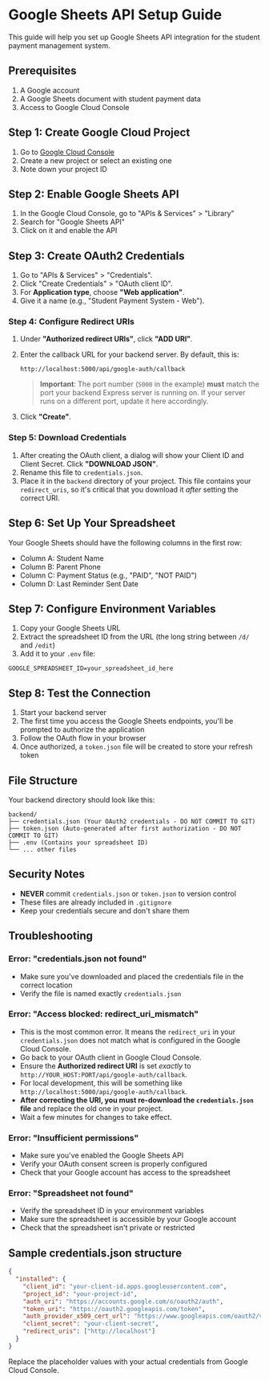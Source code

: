 # Google Sheets API Setup Guide

This guide will help you set up Google Sheets API integration for the student payment management system.

## Prerequisites

1. A Google account
2. A Google Sheets document with student payment data
3. Access to Google Cloud Console

## Step 1: Create Google Cloud Project

1. Go to [Google Cloud Console](https://console.cloud.google.com/)
2. Create a new project or select an existing one
3. Note down your project ID

## Step 2: Enable Google Sheets API

1. In the Google Cloud Console, go to "APIs & Services" > "Library"
2. Search for "Google Sheets API"
3. Click on it and enable the API

## Step 3: Create OAuth2 Credentials

1.  Go to "APIs & Services" > "Credentials".
2.  Click "Create Credentials" > "OAuth client ID".
3.  For **Application type**, choose **"Web application"**.
4.  Give it a name (e.g., "Student Payment System - Web").

### Step 4: Configure Redirect URIs

1.  Under **"Authorized redirect URIs"**, click **"ADD URI"**.
2.  Enter the callback URL for your backend server. By default, this is:

    ```
    http://localhost:5000/api/google-auth/callback
    ```

    > **Important**: The port number (`5000` in the example) **must** match the port your backend Express server is running on. If your server runs on a different port, update it here accordingly.

3.  Click **"Create"**.

### Step 5: Download Credentials

1.  After creating the OAuth client, a dialog will show your Client ID and Client Secret. Click **"DOWNLOAD JSON"**.
2.  Rename this file to `credentials.json`.
3.  Place it in the `backend` directory of your project. This file contains your `redirect_uris`, so it's critical that you download it _after_ setting the correct URI.

## Step 6: Set Up Your Spreadsheet

Your Google Sheets should have the following columns in the first row:

- Column A: Student Name
- Column B: Parent Phone
- Column C: Payment Status (e.g., "PAID", "NOT PAID")
- Column D: Last Reminder Sent Date

## Step 7: Configure Environment Variables

1. Copy your Google Sheets URL
2. Extract the spreadsheet ID from the URL (the long string between `/d/` and `/edit`)
3. Add it to your `.env` file:

```
GOOGLE_SPREADSHEET_ID=your_spreadsheet_id_here
```

## Step 8: Test the Connection

1. Start your backend server
2. The first time you access the Google Sheets endpoints, you'll be prompted to authorize the application
3. Follow the OAuth flow in your browser
4. Once authorized, a `token.json` file will be created to store your refresh token

## File Structure

Your backend directory should look like this:

```
backend/
├── credentials.json (Your OAuth2 credentials - DO NOT COMMIT TO GIT)
├── token.json (Auto-generated after first authorization - DO NOT COMMIT TO GIT)
├── .env (Contains your spreadsheet ID)
└── ... other files
```

## Security Notes

- **NEVER** commit `credentials.json` or `token.json` to version control
- These files are already included in `.gitignore`
- Keep your credentials secure and don't share them

## Troubleshooting

### Error: "credentials.json not found"

- Make sure you've downloaded and placed the credentials file in the correct location
- Verify the file is named exactly `credentials.json`

### Error: "Access blocked: redirect_uri_mismatch"

- This is the most common error. It means the `redirect_uri` in your `credentials.json` does not match what is configured in the Google Cloud Console.
- Go back to your OAuth client in Google Cloud Console.
- Ensure the **Authorized redirect URI** is set _exactly_ to `http://YOUR_HOST:PORT/api/google-auth/callback`.
- For local development, this will be something like `http://localhost:5000/api/google-auth/callback`.
- **After correcting the URI, you must re-download the `credentials.json` file** and replace the old one in your project.
- Wait a few minutes for changes to take effect.

### Error: "Insufficient permissions"

- Make sure you've enabled the Google Sheets API
- Verify your OAuth consent screen is properly configured
- Check that your Google account has access to the spreadsheet

### Error: "Spreadsheet not found"

- Verify the spreadsheet ID in your environment variables
- Make sure the spreadsheet is accessible by your Google account
- Check that the spreadsheet isn't private or restricted

## Sample credentials.json structure

```json
{
  "installed": {
    "client_id": "your-client-id.apps.googleusercontent.com",
    "project_id": "your-project-id",
    "auth_uri": "https://accounts.google.com/o/oauth2/auth",
    "token_uri": "https://oauth2.googleapis.com/token",
    "auth_provider_x509_cert_url": "https://www.googleapis.com/oauth2/v1/certs",
    "client_secret": "your-client-secret",
    "redirect_uris": ["http://localhost"]
  }
}
```

Replace the placeholder values with your actual credentials from Google Cloud Console.
